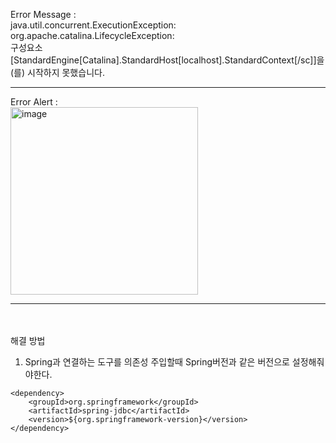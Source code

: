 Error Message : <br>
java.util.concurrent.ExecutionException: org.apache.catalina.LifecycleException:<br>
구성요소 [StandardEngine[Catalina].StandardHost[localhost].StandardContext[/sc]]을(를) 시작하지 못했습니다.

---

Error Alert : <br>
<img width="300" alt="image" src="https://github.com/Dukbong/JangHyeonSung/assets/37864182/e2427b6a-2d5e-4fc2-abac-28c57c151102">

---
<br><br>
해결 방법
1. Spring과 연결하는 도구를 의존성 주입할때 Spring버전과 같은 버전으로 설정해줘야한다.

```
<dependency>
    <groupId>org.springframework</groupId>
    <artifactId>spring-jdbc</artifactId>
    <version>${org.springframework-version}</version>
</dependency>
```
